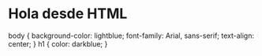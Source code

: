 <!DOCTYPE html>
<html>
<head>
  <link rel="stylesheet" href="styles.css">
  <title>Mi página</title>
</head>
<body>
  <h1>Hola desde HTML</h1>
</body>
</html>

body {
  background-color: lightblue;
  font-family: Arial, sans-serif;
  text-align: center;
}
h1 {
  color: darkblue;
}


